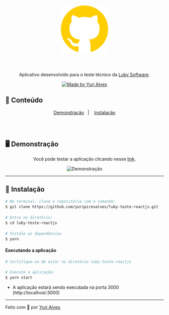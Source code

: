 <h1 align="center">
<br>
  <img src="/public/assets/github-logo.png" alt="Logo" width="150">
<br>
<br>
  


</h1>

<p align="center">Aplicativo desenvolvido para o teste técnico da <a href="https://www.luby.com.br" target="_blank">Luby Software</a>.</p>

<p align="center">
  <a href="https://linkedin.com/in/yuripiresalves">
    <img src="https://img.shields.io/badge/made%20by-Yuri%20Alves-ffce00" alt="Made by Yuri Alves">
  </a>
</p>

## :pushpin: Conteúdo

<p align="center">
  <a href="#desktop_computer-demonstração">Demonstração</a>&nbsp;&nbsp;&nbsp;|&nbsp;&nbsp;&nbsp;
  <a href="#construction_worker-instalação">Instalação</a>
</p>

<br/><br/>

## :desktop_computer: Demonstração

<p align="center">Você pode testar a aplicação clicando nesse <a href="https://luby-reactjs.vercel.app/">link</a>.</p>
<p align="center">
  <img src="https://i.ibb.co/ZdLhWSB/luby-teste.gif" alt="Demonstração" width="600px"/>
</p>

<hr/>

## :construction_worker: Instalação

```bash
# No terminal, clone o repositório com o comando:
$ git clone https://github.com/yuripiresalves/luby-teste-reactjs.git

# Entre no diretório:
$ cd luby-teste-reactjs

# Instale as dependências
$ yarn
```

#### Executando a aplicação

```bash
# Certifique-se de estar no diretório luby-teste-reactjs

# Execute a aplicação:
$ yarn start
```
* A aplicação estará sendo executada na porta 3000 (http://localhost:3000)

---

Feito com :yellow_heart: por [Yuri Alves](https://linkedin.com/in/yuripiresalves).
